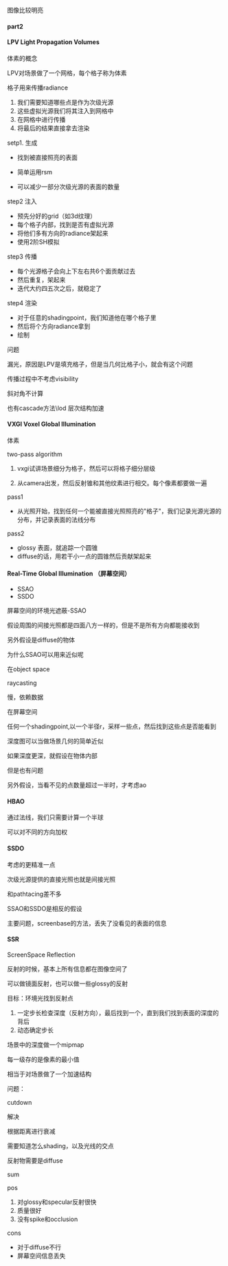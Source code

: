 图像比较明亮



#### part2 

#### LPV Light Propagation Volumes

体素的概念

LPV对场景做了一个网格，每个格子称为体素

格子用来传播radiance

1. 我们需要知道哪些点是作为次级光源
2. 这些虚拟光源我们将其注入到网格中
3. 在网格中进行传播
4. 将最后的结果直接拿去渲染

setp1. 生成

- 找到被直接照亮的表面

- 简单运用rsm
- 可以减少一部分次级光源的表面的数量

step2 注入

- 预先分好的grid（如3d纹理）
- 每个格子内部，找到是否有虚拟光源
- 将他们多有方向的radiance架起来
- 使用2阶SH模拟

step3 传播

- 每个光源格子会向上下左右共6个面贡献过去
- 然后重复，架起来
- 迭代大约四五次之后，就稳定了

step4 渲染

- 对于任意的shadingpoint，我们知道他在哪个格子里
- 然后将个方向radiance拿到
- 绘制

问题

漏光，原因是LPV是填充格子，但是当几何比格子小，就会有这个问题

传播过程中不考虑visibility

斜对角不计算

也有cascade方法\lod 层次结构加速

#### VXGI Voxel Global IIIumination

体素

two-pass algorithm

1. vxgi试讲场景细分为格子，然后可以将格子细分层级

2. 从camera出发，然后反射锥和其他纹素进行相交。每个像素都要做一遍

pass1 

- 从光照开始，找到任何一个能被直接光照照亮的"格子"，我们记录光源光源的分布，并记录表面的法线分布

pass2

- glossy 表面，就追踪一个圆锥
- diffuse的话，用若干小一点的圆锥然后贡献架起来



#### Real-Time Global IIIumination （屏幕空间）

- SSAO
- SSDO

屏幕空间的环境光遮蔽-SSAO

假设周围的间接光照都是四面八方一样的，但是不是所有方向都能接收到

另外假设是diffuse的物体

为什么SSAO可以用来近似呢

在object space

raycasting

慢，依赖数据

在屏幕空间

任何一个shadingpoint,以一个半径r，采样一些点，然后找到这些点是否能看到

深度图可以当做场景几何的简单近似

如果深度更深，就假设在物体内部

但是也有问题



另外假设，当看不见的点数量超过一半时，才考虑ao



#### HBAO

通过法线，我们只需要计算一个半球

可以对不同的方向加权



#### SSDO

考虑的更精准一点

次级光源提供的直接光照也就是间接光照

和pathtacing差不多

SSAO和SSDO是相反的假设

主要问题，screenbase的方法，丢失了没看见的表面的信息



#### SSR

ScreenSpace Reflection

反射的时候，基本上所有信息都在图像空间了

可以做镜面反射，也可以做一些glossy的反射



目标：环境光找到反射点

1. 一定步长检查深度（反射方向），最后找到一个，直到我们找到表面的深度的背后
2. 动态确定步长

场景中的深度做一个mipmap

每一级存的是像素的最小值

相当于对场景做了一个加速结构



问题：

cutdown

解决

根据距离进行衰减



需要知道怎么shading，以及光线的交点

反射物需要是diffuse

sum

pos

1. 对glossy和specular反射很快
2. 质量很好
3. 没有spike和occlusion

cons

- 对于diffuse不行
- 屏幕空间信息丢失
